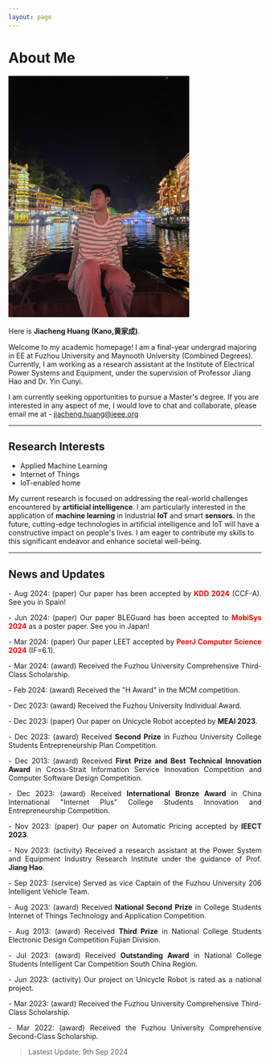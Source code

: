 ```yaml
---
layout: page
---
```


# About Me

<img src="/images/jiachenghuang.jpg" class="floatpic" width="360" height="480">

Here is **Jiacheng Huang (Kano,黄家成)**.

Welcome to my academic homepage! I am a final-year undergrad majoring in EE at Fuzhou University and Maynooth University (Combined Degrees). Currently, I am working as a research assistant at the Institute of Electrical Power Systems and Equipment, under the supervision of Professor Jiang Hao and Dr. Yin Cunyi.

I am currently seeking opportunities to pursue a Master's degree. If you are interested in any aspect of me, I would love to chat and collaborate, please email me at - jiacheng.huang@ieee.org

---

## Research Interests

- Applied Machine Learning
- Internet of Things
- IoT-enabled home

My current research is focused on addressing the real-world challenges encountered by **artificial intelligence**. I am particularly interested in the application of **machine learning** in Industrial **IoT** and smart **sensors**. In the future, cutting-edge technologies in artificial intelligence and IoT will have a constructive impact on people's lives. I am eager to contribute my skills to this significant endeavor and enhance societal well-being.

---

## News and Updates

<div style="text-align: justify; text-justify: inter-word;">

<p>- Aug 2024: (paper) Our paper has been accepted by <strong><font color='red'>KDD 2024</font></strong> (CCF-A). See you in Spain!</p>
<p>- Jun 2024: (paper) Our paper BLEGuard has been accepted to <strong><font color='red'>MobiSys 2024</font></strong> as a poster paper. See you in Japan!</p>
<p>- Mar 2024: (paper) Our paper LEET accepted by <strong><font color='red'>PeerJ Computer Science 2024</font></strong> (IF=6.1).</p>
<p>- Mar 2024: (award) Received the Fuzhou University Comprehensive Third-Class Scholarship.</p>
<p>- Feb 2024: (award) Received the "H Award" in the MCM competition.</p>
<p>- Dec 2023: (award) Received the Fuzhou University Individual Award.</p>
<p>- Dec 2023: (paper) Our paper on Unicycle Robot accepted by <strong>MEAI 2023</strong>.</p>
<p>- Dec 2023: (award) Received <strong>Second Prize</strong> in Fuzhou University College Students Entrepreneurship Plan Competition.</p>
<p>- Dec 2013: (award) Received <strong>First Prize and Best Technical Innovation Award</strong> in Cross-Strait Information Service Innovation Competition and Computer Software Design Competition.</p>
<p>- Dec 2023: (award) Received <strong>International Bronze Award</strong> in China International "Internet Plus" College Students Innovation and Entrepreneurship Competition.</p>
<p>- Nov 2023: (paper) Our paper on Automatic Pricing accepted by <strong>IEECT 2023</strong>.</p>
<p>- Nov 2023: (activity) Received a research assistant at the Power System and Equipment Industry Research Institute under the guidance of Prof. <strong>Jiang Hao</strong>.</p>
<p>- Sep 2023: (service) Served as vice Captain of the Fuzhou University 206 Intelligent Vehicle Team.</p>
<p>- Aug 2023: (award) Received <strong>National Second Prize</strong> in College Students Internet of Things Technology and Application Competition.</p>
<p>- Aug 2013: (award) Received <strong>Third Prize</strong> in National College Students Electronic Design Competition Fujian Division.</p>
<p>- Jul 2023: (award) Received <strong>Outstanding Award</strong> in National College Students Intelligent Car Competition South China Region.</p>
<p>- Jun 2023: (activity) Our project on Unicycle Robot is rated as a national project.</p>
<p>- Mar 2023: (award) Received the Fuzhou University Comprehensive Third-Class Scholarship.</p>
<p>- Mar 2022: (award) Received the Fuzhou University Comprehensive Second-Class Scholarship.</p>

</div>

> Lastest Update: 9th Sep 2024 
